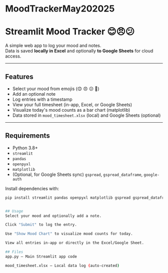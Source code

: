 # MoodTrackerMay202025
# Streamlit Mood Tracker 😊😠😕

A simple web app to log your mood and notes.  
Data is saved **locally in Excel** and optionally **to Google Sheets** for cloud access.

---

## Features

- Select your mood from emojis (😊 😠 😕 🎉)
- Add an optional note
- Log entries with a timestamp
- View your full timesheet (in-app, Excel, or Google Sheets)
- Visualize today's mood counts as a bar chart (matplotlib)
- Data stored in `mood_timesheet.xlsx` (local) and Google Sheets (optional)

---

## Requirements

- Python 3.8+
- `streamlit`
- `pandas`
- `openpyxl`
- `matplotlib`
- (Optional, for Google Sheets sync) `gspread`, `gspread_dataframe`, `google-auth`

Install dependencies with:
```bash
pip install streamlit pandas openpyxl matplotlib gspread gspread_dataframe google-auth


## Usage
Select your mood and optionally add a note.

Click "Submit" to log the entry.

Use "Show Mood Chart" to visualize mood counts for today.

View all entries in-app or directly in the Excel/Google Sheet.

## Files
app.py — Main Streamlit app code

mood_timesheet.xlsx — Local data log (auto-created)
